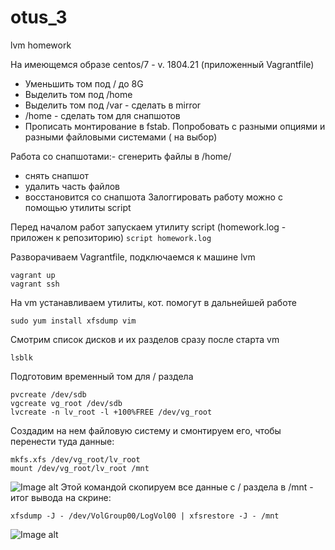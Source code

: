 # otus_3
lvm homework

На имеющемся образе centos/7 - v. 1804.21 (приложенный Vagrantfile) 

- Уменьшить том под / до 8G
- Выделить том под /home
- Выделить том под /var -  сделать в mirror
- /home - сделать том для снапшотов
- Прописать монтирование в fstab. Попробовать с разными опциями и разными файловыми системами ( на выбор)

Работа со снапшотами:- сгенерить файлы в /home/
- снять снапшот
- удалить часть файлов
- восстановится со снапшота
Залоггировать работу можно с помощью утилиты script

Перед началом работ запускаем утилиту script (homework.log - приложен к репозиторию)
```script homework.log```

Разворачиваем Vagrantfile, подключаемся к машине lvm
```
vagrant up
vagrant ssh
```
На vm устанавливаем утилиты, кот. помогут в дальнейшей работе
```
sudo yum install xfsdump vim
```

Смотрим список дисков и их разделов сразу после старта vm
```
lsblk
```
Подготовим временный том для / раздела
```
pvcreate /dev/sdb
vgcreate vg_root /dev/sdb
lvcreate -n lv_root -l +100%FREE /dev/vg_root
```
Создадим на нем файловую систему и смонтируем его, чтобы перенести туда данные:
```
mkfs.xfs /dev/vg_root/lv_root
mount /dev/vg_root/lv_root /mnt
```
![Image alt](https://github.com/Edo1993/otus_3/raw/master/1.png)
Этой командой скопируем все данные с / раздела в /mnt - итог вывода на скрине:
```
xfsdump -J - /dev/VolGroup00/LogVol00 | xfsrestore -J - /mnt
```

![Image alt](https://github.com/Edo1993/otus_3/raw/master/3.png)
